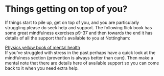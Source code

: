 # Things getting on top of you?
<script src="../constants.js" defer></script>
If things start to pile up, get on top of you, and you are particularly struggling please do seek help and support. The following flick book has some great mindfulness exercises p9-37 and then towards the end it has details of all the support that's available to you at Nottingham:
<div class=replace>
<a href=YELLOWBOOK>Physics yellow book of mental health</a>
</div>
If you've struggled with stress in the past perhaps have a quick look at the mindfulness section (prevention is always better than cure). Then make a mental note that there are details here of available support so you can come back to it when you need extra help.
